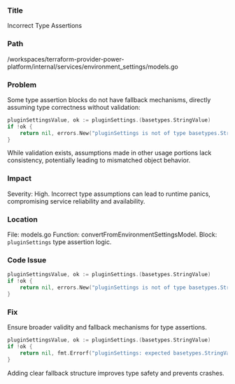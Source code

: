 ### Title

Incorrect Type Assertions

### Path

/workspaces/terraform-provider-power-platform/internal/services/environment_settings/models.go

### Problem

Some type assertion blocks do not have fallback mechanisms, directly assuming type correctness without validation:

```go
pluginSettingsValue, ok := pluginSettings.(basetypes.StringValue)
if !ok {
    return nil, errors.New("pluginSettings is not of type basetypes.StringValue")
}
```

While validation exists, assumptions made in other usage portions lack consistency, potentially leading to mismatched object behavior.

### Impact

Severity: High.
Incorrect type assumptions can lead to runtime panics, compromising service reliability and availability.

### Location

File: models.go
Function: convertFromEnvironmentSettingsModel.
Block: `pluginSettings` type assertion logic.

### Code Issue

```go
pluginSettingsValue, ok := pluginSettings.(basetypes.StringValue)
if !ok {
    return nil, errors.New("pluginSettings is not of type basetypes.StringValue")
}
```

### Fix

Ensure broader validity and fallback mechanisms for type assertions.

```go
pluginSettingsValue, ok := pluginSettings.(basetypes.StringValue)
if !ok {
    return nil, fmt.Errorf("pluginSettings: expected basetypes.StringValue, got %T", pluginSettings)
}
```
Adding clear fallback structure improves type safety and prevents crashes.
